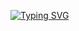 [![Typing SVG](https://readme-typing-svg.demolab.com?font=Fira+Code&pause=1000&width=1000&height=100&lines=%E2%80%9CTwo+things+are+infinite%3A+the+universe+and+human+stupidity%2C;+and+I'm+not+sure+about+the+universe.%E2%80%9D++%E2%80%95+Albert+Einstein+)](https://git.io/typing-svg)
